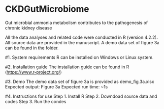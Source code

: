 # CKDGutMicrobiome
Gut microbial ammonia metabolism contributes to the pathogenesis of chronic kidney disease

All the data analyses and related code were conducted in R (version 4.2.2). 
All source data are provided in the manuscript. A demo data set of figure 3a can be found in the folder.

#1. System requirements
R can be installed on Windows or Linux system.

#2. Installation guide
The installation guide can be found in R (https://www.r-project.org/)

#3. Demo
The demo data set of figure 3a is provided as demo_fig.3a.xlsx
Expected output: Figure 3a
Expected run time: ~1s

#4. Instructions for use
Step 1. Install R
Step 2. Downdoad source data and codes
Step 3. Run the condes 


